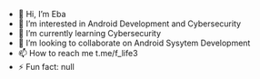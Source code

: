 - 👋 Hi, I’m Eba
- 👀 I’m interested in Android Development and Cybersecurity 
- 🌱 I’m currently learning Cybersecurity 
- 💞️ I’m looking to collaborate on Android Sysytem Development 
- 📫 How to reach me t.me/f_life3
- ⚡ Fun fact: null

<!---
Ebasa-dev/Ebasa-dev is a ✨ special ✨ repository because its `README.md` (this file) appears on your GitHub profile.
You can click the Preview link to take a look at your changes.
--->

